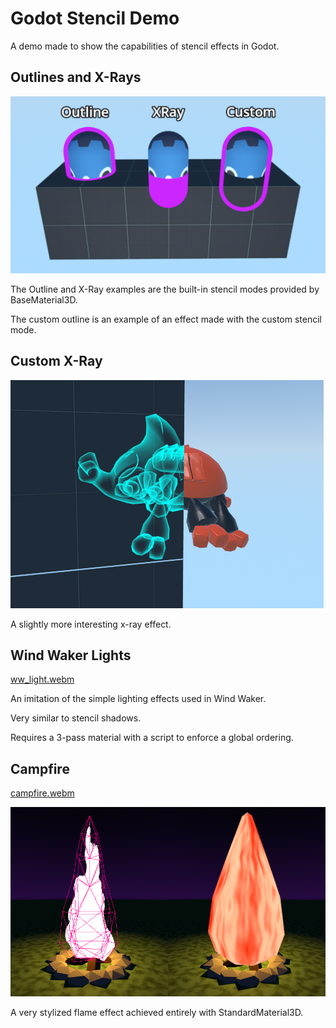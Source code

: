 # Godot Stencil Demo

A demo made to show the capabilities of stencil effects in Godot.

## Outlines and X-Rays

![standard modes](screenshots/modes.png)

The Outline and X-Ray examples are the built-in stencil modes provided by BaseMaterial3D.

The custom outline is an example of an effect made with the custom stencil mode.

## Custom X-Ray

![custom x-ray](screenshots/custom_xray.png)

A slightly more interesting x-ray effect.

## Wind Waker Lights

[ww_light.webm](https://github.com/user-attachments/assets/2aaee72c-0656-4e96-89cf-cfdd70490389)

An imitation of the simple lighting effects used in Wind Waker.

Very similar to stencil shadows.

Requires a 3-pass material with a script to enforce a global ordering.

## Campfire

[campfire.webm](https://github.com/user-attachments/assets/2497dbac-1567-454f-9db6-702418571081)

![campfire breakdown](screenshots/campfire_breakdown.png)

A very stylized flame effect achieved entirely with StandardMaterial3D.

